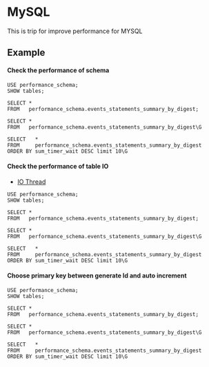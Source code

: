 # MySQL

This is trip for improve performance for MYSQL

## Example

#### Check the performance of schema

```
USE performance_schema;
SHOW tables; 

SELECT *
FROM   performance_schema.events_statements_summary_by_digest;

SELECT *
FROM   performance_schema.events_statements_summary_by_digest\G 

SELECT   *
FROM     performance_schema.events_statements_summary_by_digest
ORDER BY sum_timer_wait DESC limit 10\G
```

#### Check the performance of table IO

- [IO Thread](https://dev.mysql.com/doc/refman/5.7/en/innodb-io-thread.html)
```
USE performance_schema;
SHOW tables; 

SELECT *
FROM   performance_schema.events_statements_summary_by_digest;

SELECT *
FROM   performance_schema.events_statements_summary_by_digest\G 

SELECT   *
FROM     performance_schema.events_statements_summary_by_digest
ORDER BY sum_timer_wait DESC limit 10\G
```

#### Choose primary key between generate Id and auto increment
```
USE performance_schema;
SHOW tables; 

SELECT *
FROM   performance_schema.events_statements_summary_by_digest;

SELECT *
FROM   performance_schema.events_statements_summary_by_digest\G 

SELECT   *
FROM     performance_schema.events_statements_summary_by_digest
ORDER BY sum_timer_wait DESC limit 10\G
```